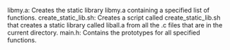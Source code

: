 libmy.a: Creates the static library libmy.a containing a specified list of functions.
create_static_lib.sh: Creates a script called create_static_lib.sh that creates a static library called liball.a from all the .c files that are in the current directory.
main.h: Contains the prototypes for all specified functions.
